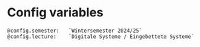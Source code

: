 <!--
author:   Sebastian Zug

email:    sebastian.zug@informatik.tu-freiberg.de

version:  0.0.2
icon: https://upload.wikimedia.org/wikipedia/commons/d/de/Logo_TU_Bergakademie_Freiberg.svg
comment:  This file provides commonly used meta information for all LiaScript courses in the folder

@config.semester:   `Wintersemester 2024/25`
@config.lecture:    `Digitale Systeme / Eingebettete Systeme`

-->

# Config variables

```
@config.semester:   `Wintersemester 2024/25`
@config.lecture:    `Digitale Systeme / Eingebettete Systeme`
```

